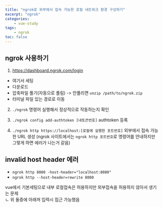 ```yaml
--- 
title: "ngrok로 외부에서 접속 가능한 로컬 네트워크 환경 구성하기" 
excerpt: "ngrok"
categories: 
    - vue-study
tags: 
    - ngrok
toc: false
--- 
```

## ngrok 사용하기

1. https://dashboard.ngrok.com/login
  - 여기서 세팅
  - 다운로드
  - 압축파일 풀기(자동으로 풀림) -> 안풀리면 `unzip /path/to/ngrok.zip`
  - 터미널 파일 있는 경로로 이동

2. `./ngrok` 명령어 실행해서 정상적으로 작동하는지 확인

3. `./ngrok config add-authtoken [내토큰번호]` authtoken 등록

4. `./ngrok http https://localhost:[로컬에 실행한 포트번호]` 외부에서 접속 가능한 URL 생성 (ngrok 사이트에서는 `ngrok http 포트번호`로 명령어를 안내하지만 그렇게 하면 에러가 나는거 같음)

## invalid host header 에러
- `ngrok http 8080 -host-header="localhost:8080"`
- `ngrok http --host-header=rewrite 8080`
 
vue에서 기본세팅으로 내부 로컬접속은 허용하지만 외부접속을 허용하지 않아서 생기는 문제  
ㄴ 위 둘중에 아래꺼 입력시 접근 가능했음